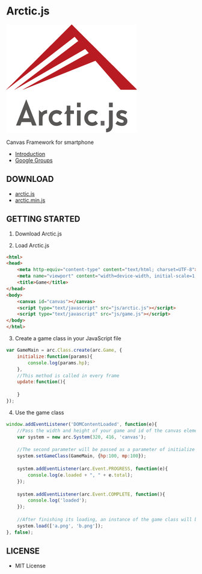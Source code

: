 Arctic.js
======

<img src="https://raw.githubusercontent.com/Arcticjs/Arctic.js/master/logo.png" width="347" height="287">

Canvas Framework for smartphone

- [Introduction](http://arcticjs.com/)
- [Google Groups](https://groups.google.com/group/arcticjs?hl=ja)


DOWNLOAD
-----------
- [arctic.js](https://raw.githubusercontent.com/Arcticjs/Arctic.js/master/src/arctic.js)
- [arctic.min.js](https://raw.githubusercontent.com/Arcticjs/Arctic.js/master/build/arctic.min.js)


GETTING STARTED
-----------
1. Download Arctic.js

2. Load Arctic.js
```html
<html>
<head>
    <meta http-equiv="content-type" content="text/html; charset=UTF-8">
    <meta name="viewport" content="width=device-width, initial-scale=1, maximum-scale=1, user-scalable=no"/>
    <title>Game</title>
</head>
<body>
    <canvas id="canvas"></canvas>
    <script type="text/javascript" src="js/arctic.js"></script>
    <script type="text/javascript" src="js/game.js"></script>
</body>
</html>
```

3. Create a game class in your JavaScript file
```js
var GameMain = arc.Class.create(arc.Game, {
    initialize:function(params){
        console.log(params.hp);
    },
    //This method is called in every frame
    update:function(){

    }
});
```

4. Use the game class
```js
window.addEventListener('DOMContentLoaded', function(e){
    //Pass the width and height of your game and id of the canvas element
    var system = new arc.System(320, 416, 'canvas');

    //The second parameter will be passed as a parameter of initialize method in the game class
    system.setGameClass(GameMain, {hp:100, mp:100});

    system.addEventListener(arc.Event.PROGRESS, function(e){
        console.log(e.loaded + ", " + e.total);
    });

    system.addEventListener(arc.Event.COMPLETE, function(){
        console.log('loaded');
    });

    //After finishing its loading, an instance of the game class will be created automatically
    system.load(['a.png', 'b.png']);
}, false);
```


LICENSE
-----------
- MIT License

